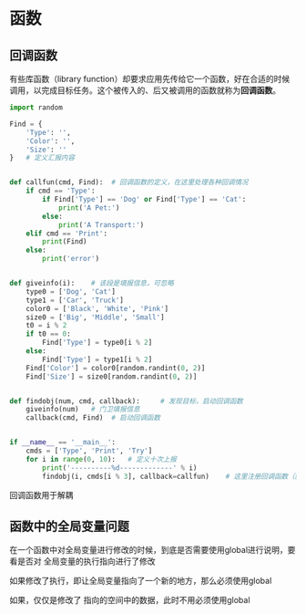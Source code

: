 # 函数

## 回调函数

有些库函数（library function）却要求应用先传给它一个函数，好在合适的时候调用，以完成目标任务。这个被传入的、后又被调用的函数就称为**回调函数**。

```python
import random

Find = {
    'Type': '',
    'Color': '',
    'Size': ''
}   # 定义汇报内容


def callfun(cmd, Find):  # 回调函数的定义，在这里处理各种回调情况
    if cmd == 'Type':
        if Find['Type'] == 'Dog' or Find['Type'] == 'Cat':
            print('A Pet:')
        else:
            print('A Transport:')
    elif cmd == 'Print':
        print(Find)
    else:
        print('error')


def giveinfo(i):    # 该段是填报信息，可忽略
    type0 = ['Dog', 'Cat']
    type1 = ['Car', 'Truck']
    color0 = ['Black', 'White', 'Pink']
    size0 = ['Big', 'Middle', 'Small']
    t0 = i % 2
    if t0 == 0:
        Find['Type'] = type0[i % 2]
    else:
        Find['Type'] = type1[i % 2]
    Find['Color'] = color0[random.randint(0, 2)]
    Find['Size'] = size0[random.randint(0, 2)]


def findobj(num, cmd, callback):     # 发现目标，启动回调函数
    giveinfo(num)   # 门卫填报信息
    callback(cmd, Find)  # 启动回调函数


if __name__ == '__main__':
    cmds = ['Type', 'Print', 'Try']
    for i in range(0, 10):   # 定义十次上报
        print('----------%d-------------' % i)
        findobj(i, cmds[i % 3], callback=callfun)    # 这里注册回调函数（就是告知门卫的过程）
```

回调函数用于解耦



## 函数中的全局变量问题

在一个函数中对全局变量进行修改的时候，到底是否需要使用global进行说明，要看是否对 全局变量的执行指向进行了修改

如果修改了执行，即让全局变量指向了一个新的地方，那么必须使用global

如果，仅仅是修改了 指向的空间中的数据，此时不用必须使用global





